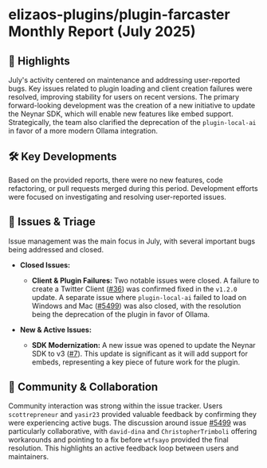# elizaos-plugins/plugin-farcaster Monthly Report (July 2025)

## 🚀 Highlights
July's activity centered on maintenance and addressing user-reported bugs. Key issues related to plugin loading and client creation failures were resolved, improving stability for users on recent versions. The primary forward-looking development was the creation of a new initiative to update the Neynar SDK, which will enable new features like embed support. Strategically, the team also clarified the deprecation of the `plugin-local-ai` in favor of a more modern Ollama integration.

## 🛠️ Key Developments
Based on the provided reports, there were no new features, code refactoring, or pull requests merged during this period. Development efforts were focused on investigating and resolving user-reported issues.

## 🐛 Issues & Triage
Issue management was the main focus in July, with several important bugs being addressed and closed.

- **Closed Issues:**
    - **Client & Plugin Failures:** Two notable issues were closed. A failure to create a Twitter Client ([#36](https://github.com/elizaos-plugins/plugin-farcaster/issues/36)) was confirmed fixed in the `v1.2.0` update. A separate issue where `plugin-local-ai` failed to load on Windows and Mac ([#5499](https://github.com/elizaos-plugins/plugin-farcaster/issues/5499)) was also closed, with the resolution being the deprecation of the plugin in favor of Ollama.

- **New & Active Issues:**
    - **SDK Modernization:** A new issue was opened to update the Neynar SDK to v3 ([#7](https://github.com/elizaos-plugins/plugin-farcaster/issues/7)). This update is significant as it will add support for embeds, representing a key piece of future work for the plugin.

## 💬 Community & Collaboration
Community interaction was strong within the issue tracker. Users `scottrepreneur` and `yasir23` provided valuable feedback by confirming they were experiencing active bugs. The discussion around issue [#5499](https://github.com/elizaos-plugins/plugin-farcaster/issues/5499) was particularly collaborative, with `david-dina` and `ChristopherTrimboli` offering workarounds and pointing to a fix before `wtfsayo` provided the final resolution. This highlights an active feedback loop between users and maintainers.